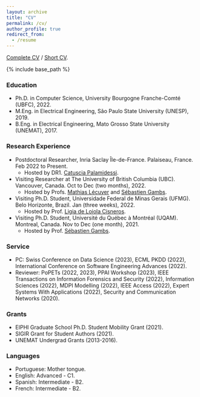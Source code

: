 ```yaml
---
layout: archive
title: "CV"
permalink: /cv/
author_profile: true
redirect_from:
  - /resume
---
```


[Complete CV](http://hharcolezi.github.io/files/HHA_Complete_CV.pdf) / [Short CV](http://hharcolezi.github.io/files/HHA_Short_CV.pdf).

{% include base_path %}

### Education
* Ph.D. in Computer Science, University Bourgogne Franche-Comté (UBFC), 2022.
* M.Eng. in Electrical Engineering, São Paulo State University (UNESP), 2019.
* B.Eng. in Electrical Engineering, Mato Grosso State University (UNEMAT), 2017.

### Research Experience
* Postdoctoral Researcher, Inria Saclay Île-de-France. Palaiseau, France. Feb 2022 to Present.
  * Hosted by DR1. [Catuscia Palamidessi](http://www.lix.polytechnique.fr/Labo/Catuscia.Palamidessi/).
* Visiting Researcher at The University of British Columbia (UBC). Vancouver, Canada. Oct to Dec (two months), 2022.
  * Hosted by Profs. [Mathias Lécuyer](http://mathias.lecuyer.me/) and [Sébastien Gambs](https://sebastiengambs.openum.ca/).
* Visiting Ph.D. Student, Universidade Federal de Minas Gerais (UFMG). Belo Horizonte, Brazil. Jan (three weeks), 2022.
  * Hosted by Prof. [Ligia de Loiola Cisneros](https://scholar.google.com.br/citations?user=nr-Ty6wAAAAJ&hl=pt-BR).
* Visiting Ph.D. Student, Université du Québec à Montréal (UQAM). Montreal, Canada. Nov to Dec (one month), 2021. 
  * Hosted by Prof. [Sébastien Gambs](https://sebastiengambs.openum.ca/).

### Service
* PC: Swiss Conference on Data Science (2023), ECML PKDD (2022), International Conference on Software Engineering Advances (2022).
* Reviewer: PoPETs (2022, 2023), PPAI Workshop (2023), IEEE Transactions on Information Forensics and Security (2022), Information Sciences (2022), MDPI Modelling (2022), IEEE Access (2022), Expert Systems With Applications (2022), Security and Communication Networks (2020).

### Grants
* EIPHI Graduate School Ph.D. Student Mobility Grant (2021).
* SIGIR Grant for Student Authors (2021).
* UNEMAT Undergrad Grants (2013-2016).

### Languages
* Portuguese: Mother tongue.
* English: Advanced - C1.
* Spanish: Intermediate - B2.
* French: Intermediate - B2.
